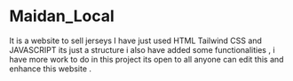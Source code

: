 # Maidan_Local
It is a website to sell jerseys 
I have just used HTML Tailwind CSS and JAVASCRIPT its just a structure i also have added some functionalities , i have more work to do  in this project its open to all anyone can edit this and enhance this website .
